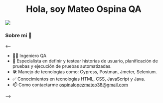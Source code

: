 <div align="center">
<h1 align="center">Hola, soy Mateo Ospina QA</h1>
</div>
<img src="https://media.licdn.com/dms/image/D4E16AQEhTIix--_mhA/profile-displaybackgroundimage-shrink_350_1400/0/1701470700911?e=1710979200&v=beta&t=JcrcnKkMuHkmw-N___kj3sWelASsDwXWGfBIGKdmH4w">


### Sobre mi 👋

<--

- 👨‍💻 Ingeniero QA
- 🌱 Especialista en definir y testear historias de usuario, planificación de pruebas y ejecución de pruebas automatizadas.
- 🛠️ Manejo de tecnologias como: Cypress, Postman, Jmeter, Selenium.
- ✅ Conocimientos en tecnologias HTML, CSS, JavaScript y Java.
- 📫 Como contactarme ospinalopezmateo38@gmail.com

-->

